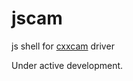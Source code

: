 jscam
=====

js shell for [cxxcam](https://github.com/mythagel/cxxcam) driver

Under active development.
